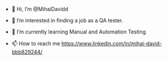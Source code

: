 - 👋 Hi, I’m @MihaiDavidd
- 👀 I’m interested in finding a job as a QA tester.
- 🌱 I’m currently learning Manual and Automation Testing

- 📫 How to reach me https://www.linkedin.com/in/mihai-david-bbb829244/


